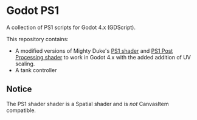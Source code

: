 # Godot PS1
A collection of PS1 scripts for Godot 4.x (GDScript).

This repository contains:
- A modified versions of Mighty Duke's [PS1 shader](https://godotshaders.com/shader/ps1-shader/) and [PS1 Post Processing shader](https://godotshaders.com/shader/ps1-post-processing/) to work in Godot 4.x with the added addition of UV scaling.
- A tank controller

## Notice
The PS1 shader shader is a Spatial shader and is *not* CanvasItem compatible.
